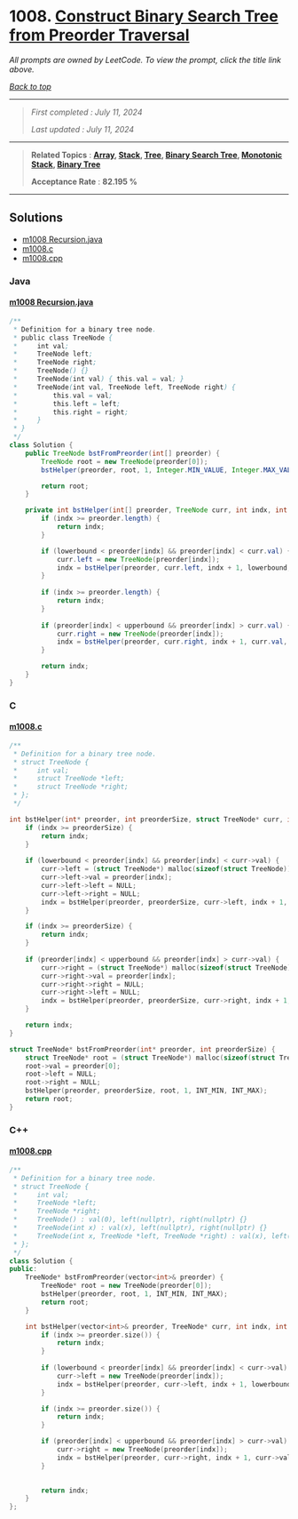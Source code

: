 # 1008. [Construct Binary Search Tree from Preorder Traversal](<https://leetcode.com/problems/construct-binary-search-tree-from-preorder-traversal>)

*All prompts are owned by LeetCode. To view the prompt, click the title link above.*

*[Back to top](<../README.md>)*

------

> *First completed : July 11, 2024*
>
> *Last updated : July 11, 2024*

------

> **Related Topics** : **[Array](<by_topic/Array.md>), [Stack](<by_topic/Stack.md>), [Tree](<by_topic/Tree.md>), [Binary Search Tree](<by_topic/Binary Search Tree.md>), [Monotonic Stack](<by_topic/Monotonic Stack.md>), [Binary Tree](<by_topic/Binary Tree.md>)**
>
> **Acceptance Rate** : **82.195 %**

------

## Solutions

- [m1008 Recursion.java](<../my-submissions/m1008 Recursion.java>)
- [m1008.c](<../my-submissions/m1008.c>)
- [m1008.cpp](<../my-submissions/m1008.cpp>)
### Java
#### [m1008 Recursion.java](<../my-submissions/m1008 Recursion.java>)
```Java
/**
 * Definition for a binary tree node.
 * public class TreeNode {
 *     int val;
 *     TreeNode left;
 *     TreeNode right;
 *     TreeNode() {}
 *     TreeNode(int val) { this.val = val; }
 *     TreeNode(int val, TreeNode left, TreeNode right) {
 *         this.val = val;
 *         this.left = left;
 *         this.right = right;
 *     }
 * }
 */
class Solution {
    public TreeNode bstFromPreorder(int[] preorder) {
        TreeNode root = new TreeNode(preorder[0]);
        bstHelper(preorder, root, 1, Integer.MIN_VALUE, Integer.MAX_VALUE);

        return root;
    }

    private int bstHelper(int[] preorder, TreeNode curr, int indx, int lowerbound, int upperbound) {
        if (indx >= preorder.length) {
            return indx;
        }

        if (lowerbound < preorder[indx] && preorder[indx] < curr.val) {
            curr.left = new TreeNode(preorder[indx]);
            indx = bstHelper(preorder, curr.left, indx + 1, lowerbound, curr.val);
        }
        
        if (indx >= preorder.length) {
            return indx;
        }
        
        if (preorder[indx] < upperbound && preorder[indx] > curr.val) {
            curr.right = new TreeNode(preorder[indx]);
            indx = bstHelper(preorder, curr.right, indx + 1, curr.val, upperbound);
        }

        return indx;
    }
}
```

### C
#### [m1008.c](<../my-submissions/m1008.c>)
```C
/**
 * Definition for a binary tree node.
 * struct TreeNode {
 *     int val;
 *     struct TreeNode *left;
 *     struct TreeNode *right;
 * };
 */

int bstHelper(int* preorder, int preorderSize, struct TreeNode* curr, int indx, int lowerbound, int upperbound) {
    if (indx >= preorderSize) {
        return indx;
    }
    
    if (lowerbound < preorder[indx] && preorder[indx] < curr->val) {
        curr->left = (struct TreeNode*) malloc(sizeof(struct TreeNode));
        curr->left->val = preorder[indx];
        curr->left->left = NULL;
        curr->left->right = NULL;
        indx = bstHelper(preorder, preorderSize, curr->left, indx + 1, lowerbound, curr->val);
    }

    if (indx >= preorderSize) {
        return indx;
    }
    
    if (preorder[indx] < upperbound && preorder[indx] > curr->val) {
        curr->right = (struct TreeNode*) malloc(sizeof(struct TreeNode));
        curr->right->val = preorder[indx];
        curr->right->right = NULL;
        curr->right->left = NULL;
        indx = bstHelper(preorder, preorderSize, curr->right, indx + 1, curr->val, upperbound);
    }

    return indx;
}

struct TreeNode* bstFromPreorder(int* preorder, int preorderSize) {
    struct TreeNode* root = (struct TreeNode*) malloc(sizeof(struct TreeNode));
    root->val = preorder[0];
    root->left = NULL;
    root->right = NULL;
    bstHelper(preorder, preorderSize, root, 1, INT_MIN, INT_MAX);
    return root;
}

```

### C++
#### [m1008.cpp](<../my-submissions/m1008.cpp>)
```C++
/**
 * Definition for a binary tree node.
 * struct TreeNode {
 *     int val;
 *     TreeNode *left;
 *     TreeNode *right;
 *     TreeNode() : val(0), left(nullptr), right(nullptr) {}
 *     TreeNode(int x) : val(x), left(nullptr), right(nullptr) {}
 *     TreeNode(int x, TreeNode *left, TreeNode *right) : val(x), left(left), right(right) {}
 * };
 */
class Solution {
public:
    TreeNode* bstFromPreorder(vector<int>& preorder) {
        TreeNode* root = new TreeNode(preorder[0]);
        bstHelper(preorder, root, 1, INT_MIN, INT_MAX);
        return root;
    }

    int bstHelper(vector<int>& preorder, TreeNode* curr, int indx, int lowerbound, int upperbound) {
        if (indx >= preorder.size()) {
            return indx;
        }
        
        if (lowerbound < preorder[indx] && preorder[indx] < curr->val) {
            curr->left = new TreeNode(preorder[indx]);
            indx = bstHelper(preorder, curr->left, indx + 1, lowerbound, curr->val);
        }

        if (indx >= preorder.size()) {
            return indx;
        }

        if (preorder[indx] < upperbound && preorder[indx] > curr->val) {
            curr->right = new TreeNode(preorder[indx]);
            indx = bstHelper(preorder, curr->right, indx + 1, curr->val, upperbound);
        }
        

        return indx;
    }
};
```

